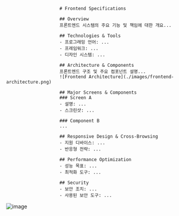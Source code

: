						# Frontend Specifications
						
						## Overview
						프론트엔드 시스템의 주요 기능 및 책임에 대한 개요...
						
						## Technologies & Tools
						- 프로그래밍 언어: ...
						- 프레임워크: ...
						- 디자인 시스템: ...
						
						## Architecture & Components
						프론트엔드 구조 및 주요 컴포넌트 설명...
						![Frontend Architecture](./images/frontend-architecture.png)
						
						## Major Screens & Components
						### Screen A
						- 설명: ...
						- 스크린샷: ...
						
						### Component B
						...
						
						## Responsive Design & Cross-Browsing
						- 지원 디바이스: ...
						- 반응형 전략: ...
						
						## Performance Optimization
						- 성능 목표: ...
						- 최적화 도구: ...
						
						## Security
						- 보안 조치: ...
						- 사용된 보안 도구: ...


![image](https://github.com/jcshin0513/jcshin0513/assets/169637867/a321b223-6cbf-44a2-ab68-0c792c83384b)
